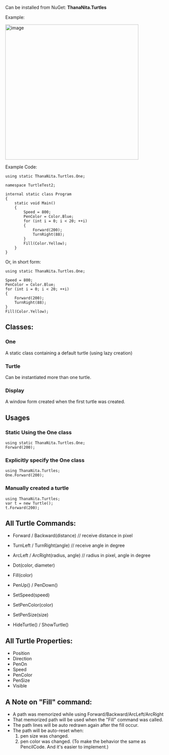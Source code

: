 Can be installed from NuGet: **ThanaNita.Turtles**

Example:

<img width="418" height="423" alt="image" src="https://github.com/user-attachments/assets/d8f37009-47a5-4883-87db-17ddc2f6b6be" />

Example Code:
```
using static ThanaNita.Turtles.One;

namespace TurtleTest2;

internal static class Program
{
    static void Main()
    {
        Speed = 800;
        PenColor = Color.Blue;
        for (int i = 0; i < 20; ++i)
        {
            Forward(200);
            TurnRight(88);
        }
        Fill(Color.Yellow);
    }
}
```

Or, in short form:
```
using static ThanaNita.Turtles.One;

Speed = 800;
PenColor = Color.Blue;
for (int i = 0; i < 20; ++i)
{
    Forward(200);
    TurnRight(88);
}
Fill(Color.Yellow);
```

## Classes:
### One
A static class containing a default turtle (using lazy creation)
### Turtle
Can be instantiated more than one turtle.
### Display
A window form created when the first turtle was created.

## Usages
### Static Using the One class
```
using static ThanaNita.Turtles.One;
Forward(200);
```

### Explicitly specify the One class
```
using ThanaNita.Turtles;
One.Forward(200);
```

### Manually created a turtle
```
using ThanaNita.Turtles;
var t = new Turtle();
t.Forward(200);
```

## All Turtle Commands:
- Forward / Backward(distance)   	// receive distance in pixel
- TurnLeft / TurnRight(angle)      	// receive angle in degree
- ArcLeft / ArcRight(radius, angle)	// radius in pixel, angle in degree
- Dot(color, diameter)
- Fill(color)
- PenUp() / PenDown()

- SetSpeed(speed)
- SetPenColor(color)
- SetPenSize(size)
- HideTurtle() / ShowTurtle()

## All Turtle Properties:
- Position
- Direction
- PenOn
- Speed
- PenColor
- PenSize
- Visible

## A Note on "Fill" command:
- A path was memorized while using Forward/Backward/ArcLeft/ArcRight
- That memorized path will be used when the "Fill" command was called.
- The path lines will be auto redrawn again after the fill occur.
- The path will be auto-reset when:
    1. pen size was changed.
    2. pen color was changed.
(To make the behavior the same as PencilCode. And it's easier to implement.)